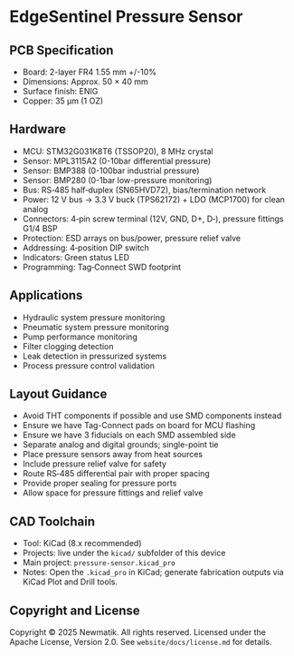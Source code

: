 # EdgeSentinel Pressure Sensor

## PCB Specification

- Board: 2-layer FR4 1.55 mm +/-10%
- Dimensions: Approx. 50 × 40 mm
- Surface finish: ENIG
- Copper: 35 µm (1 OZ)

## Hardware

- MCU: STM32G031K8T6 (TSSOP20), 8 MHz crystal
- Sensor: MPL3115A2 (0-10bar differential pressure)
- Sensor: BMP388 (0-100bar industrial pressure)
- Sensor: BMP280 (0-1bar low-pressure monitoring)
- Bus: RS‑485 half‑duplex (SN65HVD72), bias/termination network
- Power: 12 V bus → 3.3 V buck (TPS62172) + LDO (MCP1700) for clean analog
- Connectors: 4‑pin screw terminal (12V, GND, D+, D‑), pressure fittings G1/4 BSP
- Protection: ESD arrays on bus/power, pressure relief valve
- Addressing: 4‑position DIP switch
- Indicators: Green status LED
- Programming: Tag‑Connect SWD footprint

## Applications

- Hydraulic system pressure monitoring
- Pneumatic system pressure monitoring
- Pump performance monitoring
- Filter clogging detection
- Leak detection in pressurized systems
- Process pressure control validation

## Layout Guidance

- Avoid THT components if possible and use SMD components instead
- Ensure we have Tag-Connect pads on board for MCU flashing
- Ensure we have 3 fiducials on each SMD assembled side
- Separate analog and digital grounds; single-point tie
- Place pressure sensors away from heat sources
- Include pressure relief valve for safety
- Route RS‑485 differential pair with proper spacing
- Provide proper sealing for pressure ports
- Allow space for pressure fittings and relief valve

## CAD Toolchain

- Tool: KiCad (8.x recommended)
- Projects: live under the `kicad/` subfolder of this device
- Main project: `pressure-sensor.kicad_pro`
- Notes: Open the `.kicad_pro` in KiCad; generate fabrication outputs via KiCad Plot and Drill tools.

## Copyright and License

Copyright © 2025 Newmatik. All rights reserved.
Licensed under the Apache License, Version 2.0. See `website/docs/license.md` for details.

